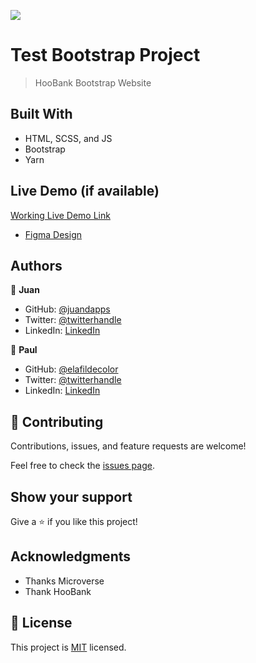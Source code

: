 ![](https://img.shields.io/badge/Microverse-blueviolet)

# Test Bootstrap Project

> HooBank Bootstrap Website

## Built With

- HTML, SCSS, and JS
- Bootstrap
- Yarn

## Live Demo (if available)

[Working Live Demo Link](https://splendid-elf-75a8d3.netlify.app/)

- [Figma Design](<https://www.figma.com/file/75hJTbUq8D0W18KLUplgr1/HooBank-(Copy)?node-id=0%3A1>)

## Authors

👤 **Juan**

- GitHub: [@juandapps](https://github.com/juandapps)
- Twitter: [@twitterhandle](https://twitter.com/twitterhandle)
- LinkedIn: [LinkedIn](https://linkedin.com/in/linkedinhandle)

👤 **Paul**

- GitHub: [@elafildecolor](https://github.com/elafildecolor)
- Twitter: [@twitterhandle](https://twitter.com/twitterhandle)
- LinkedIn: [LinkedIn](https://linkedin.com/in/linkedinhandle)

## 🤝 Contributing

Contributions, issues, and feature requests are welcome!

Feel free to check the [issues page](../../issues/).

## Show your support

Give a ⭐️ if you like this project!

## Acknowledgments

- Thanks Microverse
- Thank HooBank

## 📝 License

This project is [MIT](./LICENSE) licensed.
